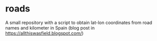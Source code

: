 # roads
A small repository with a script to obtain lat-lon coordinates from road names and kilometer in Spain (blog post in https://allthiswasfield.blogspot.com/)
